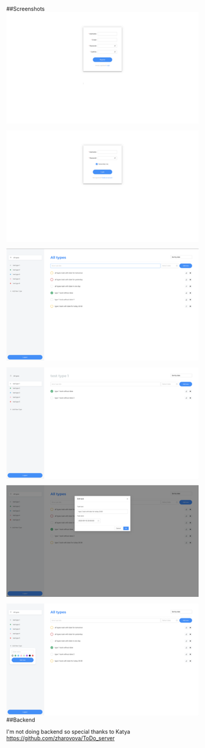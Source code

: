 ##Screenshots
![signup](./images/signup.png)

![signin](./images/signin.png)

![all types](./images/allTypes.png)

![type 1](./images/type1.png)

![edit task](./images/edit.png)

![add type](./images/addType.png)
##Backend

I'm not doing backend so special thanks to Katya
https://github.com/zharovova/ToDo_server